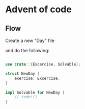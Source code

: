 # Advent of code 


## Flow

Create a new "Day" file

and do the following:

```rust

use crate::{Excercise, Solvable};

struct NewDay {
    exercise: Excercise,
}

impl Solvable for NewDay {
    // todo!()
}
```
